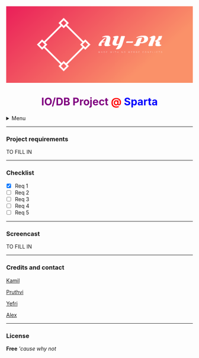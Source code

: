 

<h1 align="center"><img src="src/main/resources/images/cover.png" alt="logo" align="center"><br></br><span style="color:purple">IO/DB Project</span> <span style="color:red">@</span><span style="color:blue"> Sparta</span></h1>



<details>
  <summary>Menu</summary>
  <h5>
    <a href="#project requirements">Project requirements</a> •
  </h5>
  <h5>
    <a href="#checklist">Checklist requirements implemented</a> •
  </h5>
  <h5>
  	<a href="#screencast">Screencast of the app running</a> •  
  </h5>
	<h5>
  	<a href="#credits and contact">Credits</a> •  
  </h5>
  <h5>
  	<a href="#license">License</a>   
  </h5>
</details>




---

### Project requirements



TO FILL IN

----

### Checklist

- [x] Req 1
- [ ] Req 2
- [ ] Req 3
- [ ] Req 4
- [ ] Req 5

----

### Screencast



TO FILL IN

---

### Credits and contact

[Kamil](https://github.com/rwenmax)

[Pruthvi](https://github.com/pruthvi-lalji)

[Yefri](https://github.com/grimz5129)

[Alex](https://github.com/alexsusanu)

----



### License

**Free** *'cause why not*













